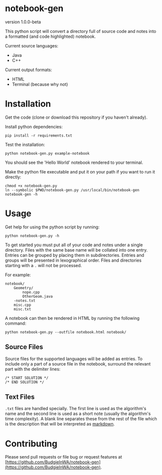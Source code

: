 notebook-gen
============

version 1.0.0-beta

This python script will convert a directory full of source code and notes 
into a formatted (and code highlighted) notebook.

Current source languages:
- Java
- C++

Current output formats:
- HTML
- Terminal (because why not)


Installation
============

Get the code (clone or download this repository if you haven't already).

Install python dependencies:

	pip install -r requirements.txt

Test the installation:

	python notebook-gen.py example-notebook

You should see the 'Hello World' notebook rendered to your terminal.

Make the python file executable and put it on your path if you want to run it
directly:

	chmod +x notebook-gen.py
	ln --symbolic $PWD/notebook-gen.py /usr/local/bin/notebook-gen
	notebook-gen -h


Usage
=====

Get help for using the python script by running:

	python notebook-gen.py -h

To get started you must put all of your code and notes under a single directory.
Files with the same base name will be collated into one entry. Entries can be
grouped by placing them in subdirectories. Entries and groups will be presented
in lexographical order. Files and directories starting with a `.` will not be
processed.

For example:

	notebook/
		Geometry/
			nope.cpp
			OtherGeom.java
		-notes.txt
		misc.cpp
		misc.txt

A notebook can then be rendered in HTML by running the following command:

	python notebook-gen.py --outfile notebook.html notebook/

Source Files
------------

Source files for the supported languages will be added as entries. To include
only a part of a source file in the notebook, surround the relevant part with
the delimiter lines:

	/* START SOLUTION */
	/* END SOLUTION */

Text Files
----------

`.txt` files are handled specially.  The first line is used as the algorithm's
name and the second line is used as a short note (usually the algorithm's time
complexity). A blank line separates these from the rest of the file which is the
description that will be interpreted as
[markdown](http://daringfireball.net/projects/markdown/syntax).


Contributing
============

Please send pull requests or file bug or request features at [https://github.com/BudgieInWA/notebook-gen](https://github.com/BudgieInWA/notebook-gen).
